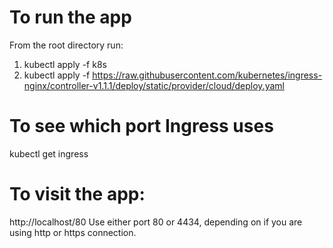 # To run the app

From the root directory run:

1. kubectl apply -f k8s
2. kubectl apply -f https://raw.githubusercontent.com/kubernetes/ingress-nginx/controller-v1.1.1/deploy/static/provider/cloud/deploy.yaml

# To see which port Ingress uses

kubectl get ingress

# To visit the app:

http://localhost/80
Use either port 80 or 4434, depending on if you are using http or https connection.
